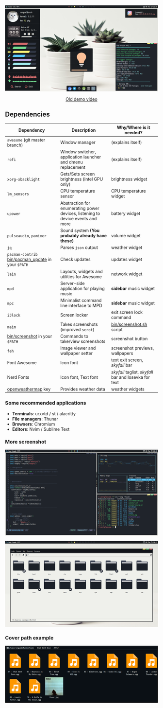 <p align="center">
  <img src="https://github.com/Eredarion/dotfiles/raw/master/.screenshot/2019.09.05-22:31:55.png" alt="screenshot">
</p>
<!--suppress HtmlDeprecatedAttribute --><p align="center"><a href="https://youtu.be/3PHaO8cdRPw">Old demo video</a></p>

## Dependencies
| Dependency | Description | Why/Where is it needed? |
| --- | --- | --- |
| `awesome` (git master branch) | Window manager | (explains itself) |
| `rofi` | Window switcher, application launcher and dmenu replacement | (explains itself) |
| `xorg-xbacklight` | Gets/Sets screen brightness (intel GPU only) | brightness widget |
| `lm_sensors` | CPU temperature sensor | CPU temperature widget |
| `upower` | Abstraction for enumerating power devices, listening to device events and more | battery widget |
| `pulseaudio`, `pamixer` | Sound system **(You probably already have these)** | volume widget |
| `jq` | Parses `json` output | weather widget |
| `pacman-contrib` [bin/pacman_update](./bin/pacman_update) in your `$PATH` | Check updates | updates widget |
| `lain` | Layouts, widgets and utilities for Awesome | network widget |
| `mpd` | Server-side application for playing music | **sidebar** music widget |
| `mpc` | Minimalist command line interface to MPD | **sidebar** music widget |
| `i3lock` | Screen locker | exit screen lock command |
| `maim` | Takes screenshots (improved `scrot`) | [bin/screenshot.sh](./bin/screenshot.sh) script |
| [bin/screenshot](./bin/screenshot) in your `$PATH` | Commands to take/view screenshots | screenshot button |
| `feh` | Image viewer and wallpaper setter | screenshot previews, wallpapers |
| Font Awesome | Icon font | text exit screen, *skyfall* bar |
| Nerd Fonts | Icon font, Text font | *skyfall* taglist, *skyfall* bar and Iosevka for text |
| [openweathermap](https://openweathermap.org/) key | Provides weather data | weather widgets |

### Some recommended applications
+ **Terminals**: urxvtd / st / alacritty
+ **File managers**: Thunar
+ **Browsers**: Chromium
+ **Editors**: Nvim / Sublime Text

### More screenshot
<p align="center">
  <img src="https://github.com/Eredarion/dotfiles/raw/master/.screenshot/busy.png" alt="screenshot">
</p>
<p align="center">
  <img src="https://github.com/Eredarion/dotfiles/raw/master/.screenshot/file_manager.png" alt="screenshot">
</p>

### Cover path example
<p align="center">
  <img src="https://github.com/Eredarion/dotfiles/raw/master/.screenshot/2019.04.08-15:50:21.png" alt="screenshot">
</p>
